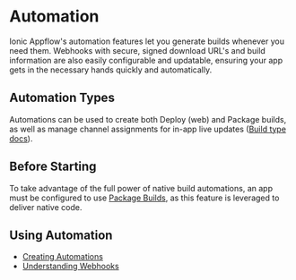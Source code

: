 # Automation

Ionic Appflow's automation features let you generate builds whenever you need them. Webhooks with secure, signed download URL's and build information are also easily configurable and updatable, ensuring your app gets in the necessary hands quickly and automatically.

## Automation Types

Automations can be used to create both Deploy (web) and Package builds, as well as manage channel assignments for in-app live updates ([Build type docs](/docs/appflow/builds)).

## Before Starting

To take advantage of the full power of native build automations, an app must be configured to use [Package Builds](/docs/appflow/package/intro), as this feature is leveraged to deliver native code.

## Using Automation

* [Creating Automations](/docs/appflow/automation/create)
* [Understanding Webhooks](/docs/appflow/automation/webhooks)